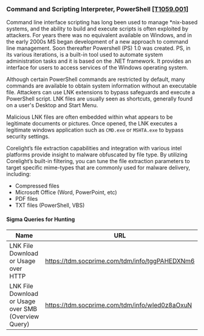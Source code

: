 ### Command and Scripting Interpreter, PowerShell [\[T1059.001\]](https://attack.mitre.org/techniques/T1059/001)

Command line interface scripting has long been used to manage *nix-based systems, and the ability to build and execute scripts is often exploited by attackers. For years there was no equivalent available on Windows, and in the early 2000s MS began development of a new approach to command line management. Soon thereafter Powershell (PS) 1.0 was created. PS, in its various iterations, is a built-in tool used to automate system administration tasks and it is based on the .NET framework. It provides an interface for users to access services of the Windows operating system.

Although certain PowerShell commands are restricted by default, many commands are available to obtain system information without an executable file. Attackers can use LNK extensions to bypass safeguards and execute a PowerShell script. LNK files are usually seen as shortcuts, generally found on a user's Desktop and Start Menu.

Malicious LNK files are often embedded within what appears to be legitimate documents or pictures. Once opened, the LNK executes a legitimate windows application such as `CMD.exe` or `MSHTA.exe` to bypass security settings.

Corelight’s file extraction capabilities and integration with various intel platforms provide insight to malware obfuscated by file type. By utilizing Corelight’s built-in filtering, you can tune the file extraction parameters to target specific mime-types that are commonly used for malware delivery, including:

- Compressed files
- Microsoft Office (Word, PowerPoint, etc)
- PDF files
- TXT files (PowerShell, VBS)

#### Sigma Queries for Hunting

|Name|URL|
|--|--|
|LNK File Download or Usage over HTTP|https://tdm.socprime.com/tdm/info/tggPAHEDXNm6 |
|LNK File Download or Usage over SMB (Overview Query)|https://tdm.socprime.com/tdm/info/wIed0z8aOxuN |
